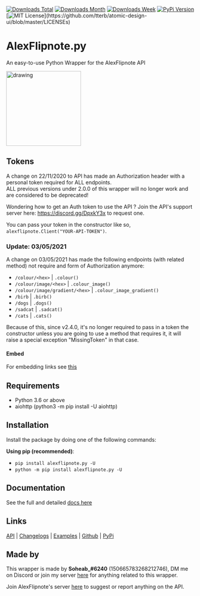 [![Downloads Total](https://pepy.tech/badge/alexflipnote-py)](https://pepy.tech/project/alexflipnote-py)
[![Downloads Month](https://pepy.tech/badge/alexflipnote-py/month)](https://pepy.tech/project/alexflipnote-py)
[![Downloads Week](https://pepy.tech/badge/alexflipnote-py/week)](https://pepy.tech/project/alexflipnote-py)
[![PyPi Version](https://img.shields.io/pypi/v/alexflipnote.py.svg)](https://pypi.python.org/pypi/alexflipnote.py/)
[![MIT License](https://img.shields.io/apm/l/atomic-design-ui.svg?)](https://github.com/tterb/atomic-design-ui/blob/master/LICENSEs)

# AlexFlipnote.py

An easy-to-use Python Wrapper for the AlexFlipnote API

<img src="https://alexflipnote.dev/branding/assets/avatar.png" alt="drawing" width="200"/>

## Tokens

A change on 22/11/2020 to API has made an Authorization header with a personal token required for ALL endpoints. \
ALL previous versions under 2.0.0 of this wrapper will no longer work and are considered to be deprecated!

Wondering how to get an Auth token to use the API ? Join the API's support server here: https://discord.gg/DpxkY3x to
request one.

You can pass your token in the constructor like so, `alexflipnote.Client("YOUR-API-TOKEN")`.

### Update: 03/05/2021

A change on 03/05/2021 has made the following endpoints (with related method) not require and form of Authorization
anymore:

- `/colour/<hex>` | `.colour()`
- `/colour/image/<hex>` | `.colour_image()`
- `/colour/image/gradient/<hex>` | `.colour_image_gradient()`
- `/birb` | `.birb()`
- `/dogs` | `.dogs()`
- `/sadcat` | `.sadcat()`
- `/cats` | `.cats()`

Because of this, since v2.4.0, it's no longer required to pass in a token the constructor unless you are going to use a
method that requires it, it will raise a special exception "MissingToken" in that case.

#### Embed

For embedding links see [this][embed_example]

## Requirements

- Python 3.6 or above
- aiohttp (python3 -m pip install -U aiohttp)

## Installation

Install the package by doing one of the following commands:

**Using pip (recommended)**:

- `pip install alexflipnote.py -U`
- `python -m pip install alexflipnote.py -U`

## Documentation

See the full and detailed [docs here][docs]

## Links

[API][base_url] | [Changelogs][changelog] | [Examples][examples] | [Github][github] | [PyPi][pypi]

## Made by

This wrapper is made by **Soheab_#6240** (150665783268212746), DM me on Discord or join my server [here][discord_mine]
for anything related to this wrapper.

Join AlexFlipnote's server [here][discord_alexflipnote] to suggest or report anything on the API.

[docs]: https://github.com/Soheab/alexflipnote.py/blob/master/docs.md

[changelog]: https://github.com/Soheab/alexflipnote.py/blob/master/changelog.md

[examples]: https://github.com/Soheab/alexflipnote.py/blob/master/docs.md#examples

[embed_example]: https://github.com/Soheab/alexflipnote.py/blob/master/docs.md#embed

[base_url]: https://api.alexflipnote.dev

[github]: https://github.com/Soheab/alexflipnote.py

[pypi]: https://pypi.org/project/alexflipnote.py/

[discord_alexflipnote]: https://discord.gg/DpxkY3x

[discord_mine]: https://discord.gg/yCzcfju
